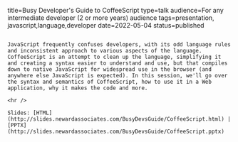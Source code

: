 title=Busy Developer's Guide to CoffeeScript
type=talk
audience=For any intermediate developer (2 or more years) audience
tags=presentation, javascript,language,developer
date=2022-05-04
status=published
~~~~~~

JavaScript frequently confuses developers, with its odd language rules and inconsistent approach to various aspects of the language. CoffeeScript is an attempt to clean up the language, simplifying it and creating a syntax easier to understand and use, but that compiles down to native JavaScript for widespread use in the browser (and anywhere else JavaScript is expected). In this session, we'll go over the syntax and semantics of CoffeeScript, how to use it in a Web application, why it makes the code and more.
    
<hr />

Slides: [HTML](http://slides.newardassociates.com/BusyDevsGuide/CoffeeScript.html) | [PPTX](http://slides.newardassociates.com/BusyDevsGuide/CoffeeScript.pptx)
